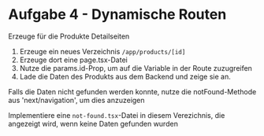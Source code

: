# Aufgabe 4 - Dynamische Routen

Erzeuge für die Produkte Detailseiten

1. Erzeuge ein neues Verzeichnis `/app/products/[id]`
2. Erzeuge dort eine page.tsx-Datei
3. Nutze die params.id-Prop, um auf die Variable in der Route zuzugreifen
4. Lade die Daten des Produkts aus dem Backend und zeige sie an.

Falls die Daten nicht gefunden werden konnte, nutze die notFound-Methode aus 'next/navigation', um dies anzuzeigen

Implementiere eine `not-found.tsx`-Datei in diesem Verezichnis, die angezeigt wird, wenn keine Daten gefunden wurden